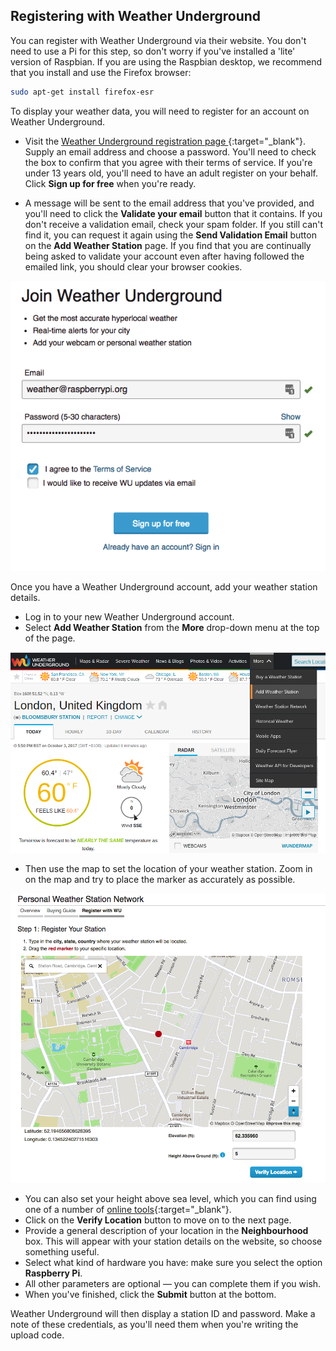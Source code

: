 ## Registering with Weather Underground

You can register with Weather Underground via their website. You don't need to use a Pi for this step, so don't worry if you've installed a 'lite' version of Raspbian.  If you are using the Raspbian desktop, we recommend that you install and use the Firefox browser:

```bash
sudo apt-get install firefox-esr

```

To display your weather data, you will need to register for an account on Weather Underground.

- Visit the [Weather Underground registration page ](https://www.wunderground.com/signup){:target="_blank"}. Supply an email address and choose a password. You'll need to check the box to confirm that you agree with their terms of service.  If you're under 13 years old, you'll need to have an adult register on your behalf.  Click **Sign up for free** when you're ready.

- A  message will be sent to the email address that you've provided, and you'll need to click the **Validate your email** button that it contains. If you don't receive a validation email, check your spam folder. If you still can't find it, you can request it again using the **Send Validation Email** button on the **Add Weather Station** page. If you find that you are continually being asked to validate your account even after having followed the emailed link, you should clear your browser cookies.

![](images/image1.png)

Once you have a Weather Underground account, add your weather station details.

- Log in to your new Weather Underground account.
- Select **Add Weather Station** from the **More** drop-down menu at the top of the page.

![](images/image6.png)

- Then use the map to set the location of your weather station. Zoom in on the map and try to place the marker as accurately as possible.

![](images/image7.png)

- You can also set your height above sea level, which you can find using one of a number of [online tools](https://www.freemaptools.com/elevation-finder.htm){:target="_blank"}.
- Click on the **Verify Location** button to move on to the next page.
- Provide a general description of your location in the **Neighbourhood** box. This will appear with your station details on the website, so choose something useful.
- Select what kind of hardware you have: make sure you select the option **Raspberry Pi**.
- All other parameters are optional — you can complete them if you wish.
- When you've finished, click the **Submit** button at the bottom.

Weather Underground will then display a station ID and password. Make a note of these credentials, as you'll need them when you're writing the upload code.

